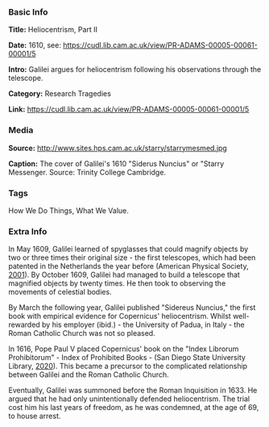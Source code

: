 ### Basic Info

**Title:** 
Heliocentrism, Part II

**Date:** 
1610,  see: https://cudl.lib.cam.ac.uk/view/PR-ADAMS-00005-00061-00001/5

**Intro:** 
Galilei argues for heliocentrism following his observations through the telescope.

**Category:** 
Research Tragedies

**Link:** 
https://cudl.lib.cam.ac.uk/view/PR-ADAMS-00005-00061-00001/5

### Media

**Source:**
http://www.sites.hps.cam.ac.uk/starry/starrymesmed.jpg

**Caption:**
The cover of Galilei's 1610 "Siderus Nuncius" or "Starry Messenger. Source: Trinity College Cambridge.

### Tags

How We Do Things, What We Value.

### Extra Info

In May 1609, Galilei learned of spyglasses that could magnify objects by two or three times their original size - the first telescopes, which had been patented in the Netherlands the year before (American Physical Society, [2001](https://www.aps.org/publications/apsnews/200105/history.cfm)). By October 1609, Galilei had managed to build a telescope that magnified objects by twenty times. He then took to observing the movements of celestial bodies.

By March the following year, Galilei published "Sidereus Nuncius," the first book with empirical evidence for Copernicus' heliocentrism. Whilst well-rewarded by his employer (ibid.) - the University of Padua, in Italy - the Roman Catholic Church was not so pleased.

In 1616, Pope Paul V placed Copernicus' book on the "Index Librorum Prohibitorum" - Index of Prohibited Books - (San Diego State University Library, [2020](https://library.sdsu.edu/banned-books-2020)). This became a precursor to the complicated relationship between Galilei and the Roman Catholic Church.

Eventually, Galilei was summoned before the Roman Inquisition in 1633. He argued that he had only unintentionally defended heliocentrism. The trial cost him his last years of freedom, as he was condemned, at the age of 69, to house arrest.
